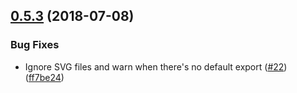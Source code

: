 <a name="0.5.3"></a>
## [0.5.3](https://github.com/diegohaz/singel/compare/v0.5.2...v0.5.3) (2018-07-08)


### Bug Fixes

* Ignore SVG files and warn when there's no default export ([#22](https://github.com/diegohaz/singel/issues/22)) ([ff7be24](https://github.com/diegohaz/singel/commit/ff7be24))



